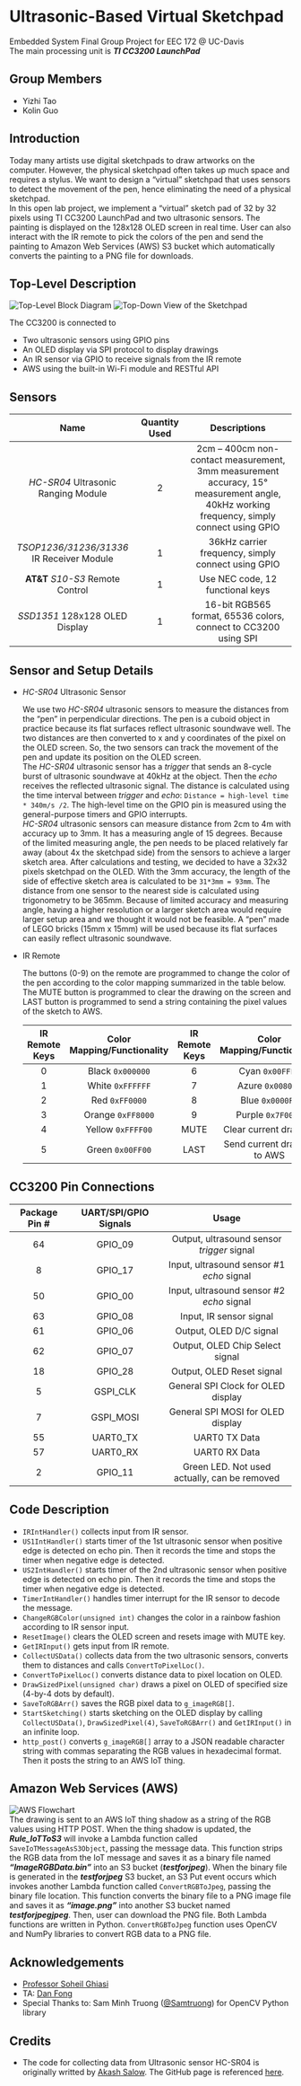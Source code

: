 # Ultrasonic-Based Virtual Sketchpad
Embedded System Final Group Project for EEC 172 @ UC-Davis  
The main processing unit is **_TI CC3200 LaunchPad_**

## Group Members 
  * Yizhi Tao
  * Kolin Guo
  
## Introduction
Today many artists use digital sketchpads to draw artworks on the computer. However, the physical sketchpad often takes up much space and requires a stylus. We want to design a “virtual” sketchpad that uses sensors to detect the movement of the pen, hence eliminating the need of a physical sketchpad.  
In this open lab project, we implement a “virtual” sketch pad of 32 by 32 pixels using TI CC3200 LaunchPad and two ultrasonic sensors. The painting is displayed on the 128x128 OLED screen in real time. User can also interact with the IR remote to pick the colors of the pen and send the painting to Amazon Web Services (AWS) S3 bucket which automatically converts the painting to a PNG file for downloads. 

## Top-Level Description
![Top-Level Block Diagram](/images/Top-Level.png "Top-Level Block Diagram")
![Top-Down View of the Sketchpad](/images/Top-Down_View.PNG "Top-Down View of the Sketchpad")  

The CC3200 is connected to  
  * Two ultrasonic sensors using GPIO pins  
  * An OLED display via SPI protocol to display drawings  
  * An IR sensor via GPIO to receive signals from the IR remote  
  * AWS using the built-in Wi-Fi module and RESTful API  

## Sensors
  | Name | Quantity Used | Descriptions |
  |:----:|:-------------:|:------------:|
  | _HC-SR04_ Ultrasonic Ranging Module |2|2cm – 400cm non-contact measurement, 3mm measurement accuracy, 15° measurement angle, 40kHz working frequency, simply connect using GPIO|
  | _TSOP1236/31236/31336_ IR Receiver Module |1|36kHz carrier frequency, simply connect using GPIO|
  | **AT&T** _S10-S3_ Remote Control |1|Use NEC code, 12 functional keys|
  | _SSD1351_ 128x128 OLED Display |1|16-bit RGB565 format, 65536 colors, connect to CC3200 using SPI|

## Sensor and Setup Details
+ _HC-SR04_ Ultrasonic Sensor

  We use two _HC-SR04_ ultrasonic sensors to measure the distances from the “pen” in perpendicular directions. The pen is a cuboid object in practice because its flat surfaces reflect ultrasonic soundwave well. The two distances are then converted to x and y coordinates of the pixel on the OLED screen. So, the two sensors can track the movement of the pen and update its position on the OLED screen.  
  The _HC-SR04_ ultrasonic sensor has a _trigger_ that sends an 8-cycle burst of ultrasonic soundwave at 40kHz at the object. Then the _echo_ receives the reflected ultrasonic signal. The distance is calculated using the time interval between _trigger_ and _echo_: `Distance = high-level time * 340m/s /2`. The high-level time on the GPIO pin is measured using the general-purpose timers and GPIO interrupts.  
  _HC-SR04_ ultrasonic sensors can measure distance from 2cm to 4m with accuracy up to 3mm. It has a measuring angle of 15 degrees. Because of the limited measuring angle, the pen needs to be placed relatively far away (about 4x the sketchpad side) from the sensors to achieve a larger sketch area. After calculations and testing, we decided to have a 32x32 pixels sketchpad on the OLED. With the 3mm accuracy, the length of the side of effective sketch area is calculated to be `31*3mm = 93mm`. The distance from one sensor to the nearest side is calculated using trigonometry to be 365mm. Because of limited accuracy and measuring angle, having a higher resolution or a larger sketch area would require larger setup area and we thought it would not be feasible. A “pen” made of LEGO bricks (15mm x 15mm) will be used because its flat surfaces can easily reflect ultrasonic soundwave. 

+ IR Remote

  The buttons (0-9) on the remote are programmed to change the color of the pen according to the color mapping summarized in the table below. The MUTE button is programmed to clear the drawing on the screen and LAST button is programmed to send a string containing the pixel values of the sketch to AWS.  

  | IR Remote Keys | Color Mapping/Functionality | IR Remote Keys | Color Mapping/Functionality |
  |:--------------:|:---------------------------:|:--------------:|:---------------------------:|
  | 0 | Black `0x000000`| 6 | Cyan `0x00FFFF`|
  | 1 | White `0xFFFFFF`| 7 | Azure `0x0080FF`|
  | 2 | Red `0xFF0000`| 8 | Blue `0x0000FF`|
  | 3 | Orange `0xFF8000`| 9 | Purple `0x7F00FF`|
  | 4 | Yellow `0xFFFF00`| MUTE | Clear current drawing |
  | 5 | Green `0x00FF00`| LAST | Send current drawing to AWS |  

## CC3200 Pin Connections
  | Package Pin # | UART/SPI/GPIO Signals | Usage |
  |:-------------:|:---------------------:|:-----:|
  | 64 | GPIO_09  | Output, ultrasound sensor _trigger_ signal |
  | 8 | GPIO_17   | Input, ultrasound sensor #1 _echo_ signal |
  | 50 | GPIO_00  | Input, ultrasound sensor #2 _echo_ signal |
  | 63 | GPIO_08  | Input, IR sensor signal |
  | 61 | GPIO_06  | Output, OLED D/C signal |
  | 62 | GPIO_07  | Output, OLED Chip Select signal |
  | 18 | GPIO_28  | Output, OLED Reset signal |
  | 5 | GSPI_CLK  | General SPI Clock for OLED display |
  | 7 | GSPI_MOSI | General SPI MOSI for OLED display |
  | 55 | UART0_TX | UART0 TX Data |
  | 57 | UART0_RX | UART0 RX Data |
  | 2 | GPIO_11   | Green LED. Not used actually, can be removed |

## Code Description
+  `IRIntHandler()` collects input from IR sensor.  
+  `US1IntHandler()` starts timer of the 1st ultrasonic sensor when positive edge is detected on echo pin. Then it records the time and stops the timer when negative edge is detected.  
+  `US2IntHandler()` starts timer of the 2nd ultrasonic sensor when positive edge is detected on echo pin. Then it records the time and stops the timer when negative edge is detected.  
+  `TimerIntHandler()` handles timer interrupt for the IR sensor to decode the message.  
+  `ChangeRGBColor(unsigned int)` changes the color in a rainbow fashion according to IR sensor input.  
+  `ResetImage()` clears the OLED screen and resets image with MUTE key.  
+  `GetIRInput()` gets input from IR remote.  
+  `CollectUSData()` collects data from the two ultrasonic sensors, converts them to distances and calls `ConvertToPixelLoc()`.  
+  `ConvertToPixelLoc()` converts distance data to pixel location on OLED.  
+  `DrawSizedPixel(unsigned char)` draws a pixel on OLED of specified size (4-by-4 dots by default).  
+  `SaveToRGBArr()` saves the RGB pixel data to `g_imageRGB[]`.  
+  `StartSketching()` starts sketching on the OLED display by calling `CollectUSData()`, `DrawSizedPixel(4)`, `SaveToRGBArr()` and `GetIRInput()` in an infinite loop.  
+  `http_post()` converts `g_imageRGB[]` array to a JSON readable character string with commas separating the RGB values in hexadecimal format. Then it posts the string to an AWS IoT thing.  

## Amazon Web Services (AWS)
![AWS Flowchart](/images/AWS_Flowchart.png "AWS Flowchart")  
The drawing is sent to an AWS IoT thing shadow as a string of the RGB values using HTTP POST. When the thing shadow is updated, the **_Rule_IoTToS3_** will invoke a Lambda function called `SaveIoTMessageAsS3Object`, passing the message data. This function strips the RGB data from the IoT message and saves it as a binary file named **_“ImageRGBData.bin”_** into an S3 bucket (**_testforjpeg_**). When the binary file is generated in the **_testforjpeg_** S3 bucket, an S3 Put event occurs which invokes another Lambda function called `ConvertRGBToJpeg`, passing the binary file location. This function converts the binary file to a PNG image file and saves it as **_“image.png”_** into another S3 bucket named **_testforjpegjpeg_**. Then, user can download the PNG file. Both Lambda functions are written in Python. `ConvertRGBToJpeg` function uses OpenCV and NumPy libraries to convert RGB data to a PNG file. 

## Acknowledgements
  * [Professor Soheil Ghiasi](http://web.ece.ucdavis.edu/~soheil/)
  * TA: [Dan Fong](http://lepsucd.com/?page_id=601)
  * Special Thanks to: Sam Minh Truong ([@Samtruong](https://github.com/Samtruong)) for OpenCV Python library

## Credits
  * The code for collecting data from Ultrasonic sensor HC-SR04 is originally writted by [Akash Salow](https://github.com/sal0w). The GitHub page is referenced [here](https://github.com/sal0w/CC3200-Ultrasonic-sensor-HC-Sr04). 
